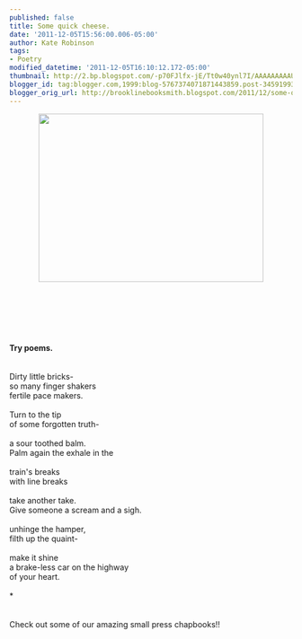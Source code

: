 ```yaml
---
published: false
title: Some quick cheese.
date: '2011-12-05T15:56:00.006-05:00'
author: Kate Robinson
tags:
- Poetry
modified_datetime: '2011-12-05T16:10:12.172-05:00'
thumbnail: http://2.bp.blogspot.com/-p70FJlfx-jE/Tt0w40ynl7I/AAAAAAAAAU4/eSiSqgRg1qo/s72-c/grace2.jpg
blogger_id: tag:blogger.com,1999:blog-5767374071871443859.post-3459199309482587340
blogger_orig_url: http://brooklinebooksmith.blogspot.com/2011/12/some-quick-cheese.html
---
```


<a href="http://2.bp.blogspot.com/-p70FJlfx-jE/Tt0w40ynl7I/AAAAAAAAAU4/eSiSqgRg1qo/s1600/grace2.jpg"><img style="TEXT-ALIGN: center; MARGIN: 0px auto 10px; WIDTH: 400px; DISPLAY: block; HEIGHT: 300px; CURSOR: hand" id="BLOGGER_PHOTO_ID_5682752057613195186" border="0" alt="" src="http://2.bp.blogspot.com/-p70FJlfx-jE/Tt0w40ynl7I/AAAAAAAAAU4/eSiSqgRg1qo/s400/grace2.jpg" /></a><br /><br /><div></div><br /><br /><br /><strong>Try poems.</strong><br /><br /><br />Dirty little bricks-<br />so many finger shakers<br />fertile pace makers.<br /><br />Turn to the tip<br />of some forgotten truth-<br /><br />a sour toothed balm.<br />Palm again the exhale in the<br /><br />train's breaks<br />with line breaks<br /><br />take another take. <br />Give someone a scream and a sigh.<br /><br />unhinge the hamper,<br />filth up the quaint-<br /><br />make it shine <br />a brake-less car on the highway<br />of your heart.<br /><br />*<br /><br /><br />Check out some of our amazing small press chapbooks!!